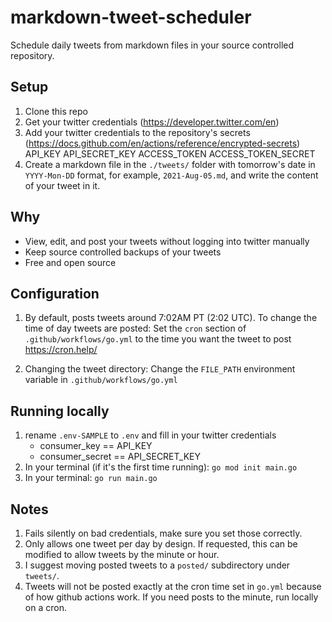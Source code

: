 # markdown-tweet-scheduler
Schedule daily tweets from markdown files in your source controlled repository. 

## Setup 
1. Clone this repo
2. Get your twitter credentials (https://developer.twitter.com/en)
3. Add your twitter credentials to the repository's secrets (https://docs.github.com/en/actions/reference/encrypted-secrets)
   API_KEY
   API_SECRET_KEY
   ACCESS_TOKEN
   ACCESS_TOKEN_SECRET
4. Create a markdown file in the `./tweets/` folder with tomorrow's date in `YYYY-Mon-DD` format, for example, `2021-Aug-05.md`, and write the content of your tweet in it.

## Why
- View, edit, and post your tweets without logging into twitter manually
- Keep source controlled backups of your tweets
- Free and open source

## Configuration
1. By default, posts tweets around 7:02AM PT (2:02 UTC). To change the time of day tweets are posted:
  Set the `cron` section of `.github/workflows/go.yml` to the time you want the tweet to post  https://cron.help/

2. Changing the tweet directory:
   Change the `FILE_PATH` environment variable in `.github/workflows/go.yml` 

## Running locally
1. rename `.env-SAMPLE` to `.env` and fill in your twitter credentials
   - consumer_key == API_KEY
   - consumer_secret == API_SECRET_KEY
2. In your terminal (if it's the first time running): `go mod init main.go`
3. In your terminal: `go run main.go`

## Notes
1. Fails silently on bad credentials, make sure you set those correctly.
2. Only allows one tweet per day by design. If requested, this can be modified to allow tweets by the minute or hour. 
3. I suggest moving posted tweets to a `posted/` subdirectory under `tweets/`.
4. Tweets will not be posted exactly at the cron time set in `go.yml` because of how github actions work. If you need posts to the minute, run locally on a cron.
